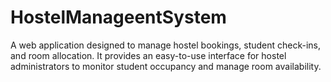 # HostelManageentSystem
A web application designed to manage hostel bookings, student check-ins, and room allocation. It provides an easy-to-use interface for hostel administrators to monitor student occupancy and manage room availability.

